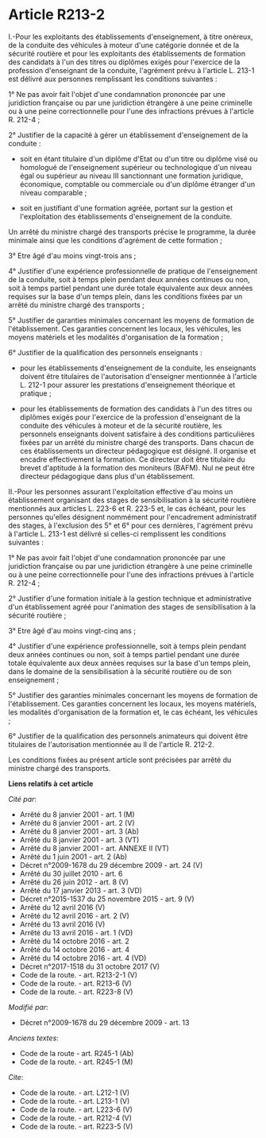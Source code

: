 # Article R213-2

I.-Pour les exploitants des établissements d'enseignement, à titre onéreux, de la conduite des véhicules à moteur d'une
catégorie donnée et de la sécurité routière et pour les exploitants des établissements de formation des candidats à l'un des
titres ou diplômes exigés pour l'exercice de la profession d'enseignant de la conduite, l'agrément prévu à l'article L. 213-1
est délivré aux personnes remplissant les conditions suivantes : 

1° Ne pas avoir fait l'objet d'une condamnation prononcée par une juridiction française ou par une juridiction étrangère à
une peine criminelle ou à une peine correctionnelle pour l'une des infractions prévues à l'article R. 212-4 ; 

2° Justifier de la capacité à gérer un établissement d'enseignement de la conduite :

- soit en étant titulaire d'un diplôme d'Etat ou d'un titre ou diplôme visé ou homologué de l'enseignement supérieur ou
technologique d'un niveau égal ou supérieur au niveau III sanctionnant une formation juridique, économique, comptable ou
commerciale ou d'un diplôme étranger d'un niveau comparable ;

- soit en justifiant d'une formation agréée, portant sur la gestion et l'exploitation des établissements d'enseignement de la
conduite. 

Un arrêté du ministre chargé des transports précise le programme, la durée minimale ainsi que les conditions d'agrément de
cette formation ; 

3° Etre âgé d'au moins vingt-trois ans ; 

4° Justifier d'une expérience professionnelle de pratique de l'enseignement de la conduite, soit à temps plein pendant deux
années continues ou non, soit à temps partiel pendant une durée totale équivalente aux deux années requises sur la base d'un
temps plein, dans les conditions fixées par un arrêté du ministre chargé des transports ; 

5° Justifier de garanties minimales concernant les moyens de formation de l'établissement. Ces garanties concernent les
locaux, les véhicules, les moyens matériels et les modalités d'organisation de la formation ; 

6° Justifier de la qualification des personnels enseignants :

- pour les établissements d'enseignement de la conduite, les enseignants doivent être titulaires de l'autorisation
d'enseigner mentionnée à l'article L. 212-1 pour assurer les prestations d'enseignement théorique et pratique ;

- pour les établissements de formation des candidats à l'un des titres ou diplômes exigés pour l'exercice de la profession
d'enseignant de la conduite des véhicules à moteur et de la sécurité routière, les personnels enseignants doivent satisfaire
à des conditions particulières fixées par un arrêté du ministre chargé des transports. Dans chacun de ces établissements un
directeur pédagogique est désigné. Il organise et encadre effectivement la formation. Ce directeur doit être titulaire du
brevet d'aptitude à la formation des moniteurs (BAFM). Nul ne peut être directeur pédagogique dans plus d'un établissement. 

II.-Pour les personnes assurant l'exploitation effective d'au moins un établissement organisant des stages de sensibilisation
à la sécurité routière mentionnés aux articles L. 223-6 et R. 223-5 et, le cas échéant, pour les personnes qu'elles désignent
nommément pour l'encadrement administratif des stages, à l'exclusion des 5° et 6° pour ces dernières, l'agrément prévu à
l'article L. 213-1 est délivré si celles-ci remplissent les conditions suivantes : 

1° Ne pas avoir fait l'objet d'une condamnation prononcée par une juridiction française ou par une juridiction étrangère à
une peine criminelle ou à une peine correctionnelle pour l'une des infractions prévues à l'article R. 212-4 ; 

2° Justifier d'une formation initiale à la gestion technique et administrative d'un établissement agréé pour l'animation des
stages de sensibilisation à la sécurité routière ; 

3° Etre âgé d'au moins vingt-cinq ans ; 

4° Justifier d'une expérience professionnelle, soit à temps plein pendant deux années continues ou non, soit à temps partiel
pendant une durée totale équivalente aux deux années requises sur la base d'un temps plein, dans le domaine de la
sensibilisation à la sécurité routière ou de son enseignement ; 

5° Justifier des garanties minimales concernant les moyens de formation de l'établissement. Ces garanties concernent les
locaux, les moyens matériels, les modalités d'organisation de la formation et, le cas échéant, les véhicules ; 

6° Justifier de la qualification des personnels animateurs qui doivent être titulaires de l'autorisation mentionnée au II de
l'article R. 212-2. 

Les conditions fixées au présent article sont précisées par arrêté du ministre chargé des transports.

**Liens relatifs à cet article**

_Cité par_:

  - Arrêté du 8 janvier 2001 - art. 1 (M)
  - Arrêté du 8 janvier 2001 - art. 2 (V)
  - Arrêté du 8 janvier 2001 - art. 3 (Ab)
  - Arrêté du 8 janvier 2001 - art. 3 (VT)
  - Arrêté du 8 janvier 2001 - art. ANNEXE II (VT)
  - Arrêté du 1 juin 2001 - art. 2 (Ab)
  - Décret n°2009-1678 du 29 décembre 2009 - art. 24 (V)
  - Arrêté du 30 juillet 2010 - art. 6
  - Arrêté du 26 juin 2012 - art. 8 (V)
  - Arrêté du 17 janvier 2013 - art. 3 (VD)
  - Décret n°2015-1537 du 25 novembre 2015 - art. 9 (V)
  - Arrêté du 12 avril 2016 (V)
  - Arrêté du 12 avril 2016 - art. 2 (V)
  - Arrêté du 13 avril 2016 (V)
  - Arrêté du 13 avril 2016 - art. 1 (VD)
  - Arrêté du 14 octobre 2016 - art. 2
  - Arrêté du 14 octobre 2016 - art. 4
  - Arrêté du 14 octobre 2016 - art. 4 (VD)
  - Décret n°2017-1518 du 31 octobre 2017 (V)
  - Code de la route. - art. R213-2-1 (V)
  - Code de la route. - art. R213-6 (V)
  - Code de la route. - art. R223-8 (V)

_Modifié par_:

  - Décret n°2009-1678 du 29 décembre 2009 - art. 13

_Anciens textes_:

  - Code de la route - art. R245-1 (Ab)
  - Code de la route. - art. R245-1 (M)

_Cite_:

  - Code de la route. - art. L212-1 (V)
  - Code de la route. - art. L213-1 (V)
  - Code de la route. - art. L223-6 (V)
  - Code de la route. - art. R212-4 (V)
  - Code de la route. - art. R223-5 (V)
